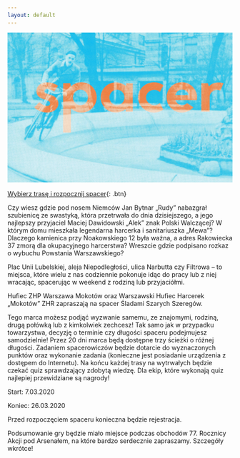 ```yaml
---
layout: default
---
```


![spacer.jpg](images/spacerCompressed.jpg)

[Wybierz trasę i rozpocznij spacer](http://www.google.com){: .btn}

Czy wiesz gdzie pod nosem Niemców Jan Bytnar „Rudy” nabazgrał szubienicę ze swastyką, która przetrwała do dnia dzisiejszego, a jego najlepszy przyjaciel Maciej Dawidowski „Alek” znak Polski Walczącej? W którym domu mieszkała legendarna harcerka i sanitariuszka „Mewa”? Dlaczego kamienica przy Noakowskiego 12 była ważna, a adres Rakowiecka 37 zmorą dla okupacyjnego harcerstwa? Wreszcie gdzie podpisano rozkaz o wybuchu Powstania Warszawskiego? 


Plac Unii Lubelskiej, aleja Niepodległości, ulica Narbutta czy Filtrowa – to miejsca, które wielu z nas codziennie pokonuje idąc do pracy lub z niej wracając, spacerując w weekend z rodziną lub przyjaciółmi.  


Hufiec ZHP Warszawa Mokotów oraz Warszawski Hufiec Harcerek „Mokotów” ZHR zapraszają na spacer Śladami Szarych Szeregów.  


Tego marca możesz podjąć wyzwanie samemu, ze znajomymi, rodziną, drugą połówką lub z kimkolwiek zechcesz! Tak samo jak w przypadku towarzystwa, decyzję o terminie czy długości spaceru podejmujesz samodzielnie! Przez 20 dni marca będą dostępne trzy ścieżki o różnej długości. Zadaniem spacerowiczów będzie dotarcie do wyznaczonych punktów oraz wykonanie zadania (konieczne jest posiadanie urządzenia z dostępem do Internetu). Na końcu każdej trasy na wytrwałych będzie czekać quiz sprawdzający zdobytą wiedzę. Dla ekip, które wykonają quiz najlepiej przewidziane są nagrody! 


Start: 7.03.2020


Koniec: 26.03.2020   


Przed rozpoczęciem spaceru konieczna będzie rejestracja.


Podsumowanie gry będzie miało miejsce podczas obchodów 77. Rocznicy Akcji pod Arsenałem, na które bardzo serdecznie zapraszamy. Szczegóły wkrótce! 
